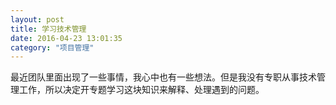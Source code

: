 ```yaml
---
layout: post
title: 学习技术管理
date: 2016-04-23 13:01:35
category: "项目管理"
---
```


最近团队里面出现了一些事情，我心中也有一些想法。但是我没有专职从事技术管理工作，所以决定开专题学习这块知识来解释、处理遇到的问题。
